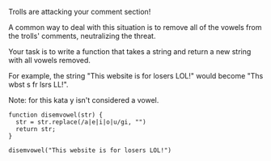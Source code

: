 Trolls are attacking your comment section!

A common way to deal with this situation is to remove all of the vowels from the trolls' comments, neutralizing the threat.

Your task is to write a function that takes a string and return a new string with all vowels removed.

For example, the string "This website is for losers LOL!" would become "Ths wbst s fr lsrs LL!".

Note: for this kata y isn't considered a vowel.

````
function disemvowel(str) {
  str = str.replace(/a|e|i|o|u/gi, "")
  return str;
}
````

````
disemvowel("This website is for losers LOL!")
````

